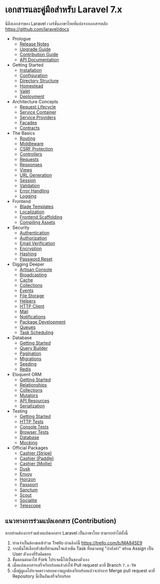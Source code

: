 # เอกสารและคู่มือสำหรับ Laravel 7.x

นี่คือเอกสารของ Laravel เวอร์ชั่นภาษาไทยที่แปลจากเอกสารหลัก https://github.com/laravel/docs

- Prologue
    - [Release Notes](releases.md)
    - [Upgrade Guide](upgrade.md)
    - [Contribution Guide](contributions.md)
    - [API Documentation](https://laravel.com/api/7.x)
- Getting Started
    - [Installation](installation.md)
    - [Configuration](configuration.md)
    - [Directory Structure](structure.md)
    - [Homestead](homestead.md)
    - [Valet](valet.md)
    - [Deployment](deployment.md)
- Architecture Concepts
    - [Request Lifecycle](lifecycle.md)
    - [Service Container](container.md)
    - [Service Providers](providers.md)
    - [Facades](facades.md)
    - [Contracts](contracts.md)
- The Basics
    - [Routing](routing.md)
    - [Middleware](middleware.md)
    - [CSRF Protection](csrf.md)
    - [Controllers](controllers.md)
    - [Requests](requests.md)
    - [Responses](responses.md)
    - [Views](views.md)
    - [URL Generation](urls.md)
    - [Session](session.md)
    - [Validation](validation.md)
    - [Error Handling](errors.md)
    - [Logging](logging.md)
- Frontend
    - [Blade Templates](blade.md)
    - [Localization](localization.md)
    - [Frontend Scaffolding](frontend.md)
    - [Compiling Assets](mix.md)
- Security
    - [Authentication](authentication.md)
    - [Authorization](authorization.md)
    - [Email Verification](verification.md)
    - [Encryption](encryption.md)
    - [Hashing](hashing.md)
    - [Password Reset](passwords.md)
- Digging Deeper
    - [Artisan Console](artisan.md)
    - [Broadcasting](broadcasting.md)
    - [Cache](cache.md)
    - [Collections](collections.md)
    - [Events](events.md)
    - [File Storage](filesystem.md)
    - [Helpers](helpers.md)
    - [HTTP Client](http-client.md)
    - [Mail](mail.md)
    - [Notifications](notifications.md)
    - [Package Development](packages.md)
    - [Queues](queues.md)
    - [Task Scheduling](scheduling.md)
- Database
    - [Getting Started](database.md)
    - [Query Builder](queries.md)
    - [Pagination](pagination.md)
    - [Migrations](migrations.md)
    - [Seeding](seeding.md)
    - [Redis](redis.md)
- Eloquent ORM
    - [Getting Started](eloquent.md)
    - [Relationships](eloquent-relationships.md)
    - [Collections](eloquent-collections.md)
    - [Mutators](eloquent-mutators.md)
    - [API Resources](eloquent-resources.md)
    - [Serialization](eloquent-serialization.md)
- Testing
    - [Getting Started](testing.md)
    - [HTTP Tests](http-tests.md)
    - [Console Tests](console-tests.md)
    - [Browser Tests](dusk.md)
    - [Database](database-testing.md)
    - [Mocking](mocking.md)
- Official Packages
    - [Cashier (Stripe)](billing.md)
    - [Cashier (Paddle)](cashier-paddle.md)
    - [Cashier (Mollie)](https://github.com/laravel/cashier-mollie)
    - [Dusk](dusk.md)
    - [Envoy](envoy.md)
    - [Horizon](horizon.md)
    - [Passport](passport.md)
    - [Sanctum](sanctum.md)
    - [Scout](scout.md)
    - [Socialite](socialite.md)
    - [Telescope](telescope.md)
    
## แนวทางการร่วมแปลเอกสาร (Contribution)

หากท่านต้องการร่วมช่วยแปลเอกสาร Laravel เป็นภาษาไทย สามารถทำได้ทั้งนี้

1. ท่านจำเป็นต้องขอเข้าร่วม Trello ผ่านลิงก์นี้ https://trello.com/b/MA84SE9
2. จากนั้นให้เลือกหัวข้อที่ท่านสนใจแล้วเพิ่ม Task ที่หมวดหมู่ "กำลังทำ" พร้อม Assign เป็น User ตัวเองที่รับผิดชอบ
3. ขั้นตอนต่อมาให้ Fork โปรเจคนี้ไปเป็นของตัวเอง
4. เมื่อแปลเอกสารเสร็จเรียบร้อยแล้วส่งให้ Pull request มาที่ Branch `7.x-TH`
5. เมื่อผู้ดูแลโปรเจคตรวจสอบความถูกต้องเรียบร้อยแล้วจะทำการ Merge pull request มาที่ Repository นี้เป็นอันเสร็จเรียบร้อย
